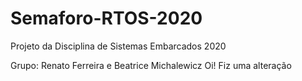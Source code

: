 # Semaforo-RTOS-2020
Projeto da Disciplina de Sistemas Embarcados 2020

Grupo: Renato Ferreira e Beatrice Michalewicz
Oi! Fiz uma alteração